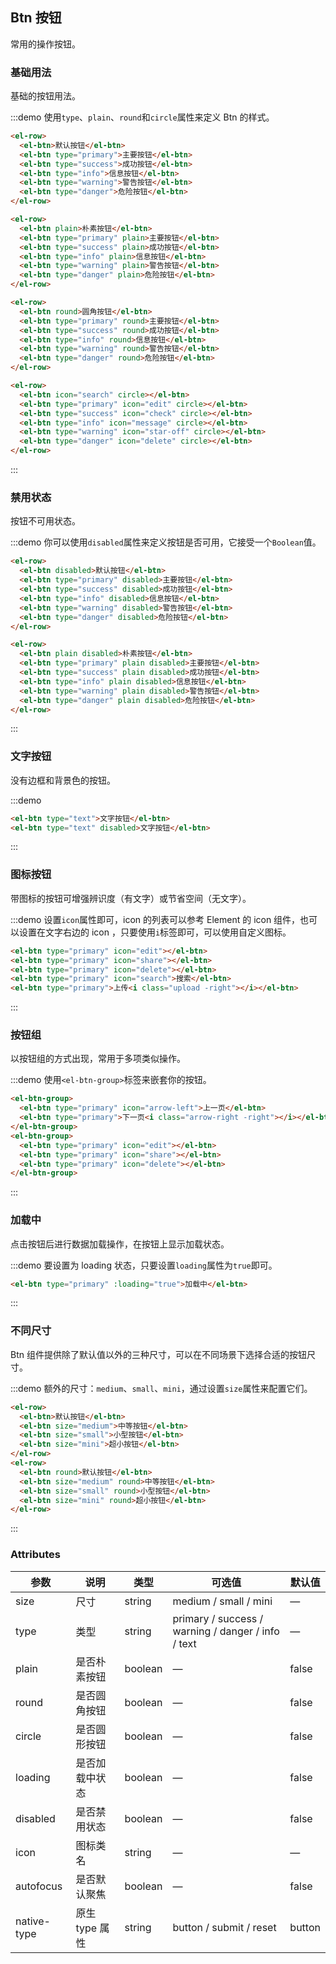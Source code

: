 ## Btn 按钮
常用的操作按钮。

### 基础用法

基础的按钮用法。

:::demo 使用`type`、`plain`、`round`和`circle`属性来定义 Btn 的样式。

```html
<el-row>
  <el-btn>默认按钮</el-btn>
  <el-btn type="primary">主要按钮</el-btn>
  <el-btn type="success">成功按钮</el-btn>
  <el-btn type="info">信息按钮</el-btn>
  <el-btn type="warning">警告按钮</el-btn>
  <el-btn type="danger">危险按钮</el-btn>
</el-row>

<el-row>
  <el-btn plain>朴素按钮</el-btn>
  <el-btn type="primary" plain>主要按钮</el-btn>
  <el-btn type="success" plain>成功按钮</el-btn>
  <el-btn type="info" plain>信息按钮</el-btn>
  <el-btn type="warning" plain>警告按钮</el-btn>
  <el-btn type="danger" plain>危险按钮</el-btn>
</el-row>

<el-row>
  <el-btn round>圆角按钮</el-btn>
  <el-btn type="primary" round>主要按钮</el-btn>
  <el-btn type="success" round>成功按钮</el-btn>
  <el-btn type="info" round>信息按钮</el-btn>
  <el-btn type="warning" round>警告按钮</el-btn>
  <el-btn type="danger" round>危险按钮</el-btn>
</el-row>

<el-row>
  <el-btn icon="search" circle></el-btn>
  <el-btn type="primary" icon="edit" circle></el-btn>
  <el-btn type="success" icon="check" circle></el-btn>
  <el-btn type="info" icon="message" circle></el-btn>
  <el-btn type="warning" icon="star-off" circle></el-btn>
  <el-btn type="danger" icon="delete" circle></el-btn>
</el-row>
```
:::

### 禁用状态

按钮不可用状态。

:::demo 你可以使用`disabled`属性来定义按钮是否可用，它接受一个`Boolean`值。

```html
<el-row>
  <el-btn disabled>默认按钮</el-btn>
  <el-btn type="primary" disabled>主要按钮</el-btn>
  <el-btn type="success" disabled>成功按钮</el-btn>
  <el-btn type="info" disabled>信息按钮</el-btn>
  <el-btn type="warning" disabled>警告按钮</el-btn>
  <el-btn type="danger" disabled>危险按钮</el-btn>
</el-row>

<el-row>
  <el-btn plain disabled>朴素按钮</el-btn>
  <el-btn type="primary" plain disabled>主要按钮</el-btn>
  <el-btn type="success" plain disabled>成功按钮</el-btn>
  <el-btn type="info" plain disabled>信息按钮</el-btn>
  <el-btn type="warning" plain disabled>警告按钮</el-btn>
  <el-btn type="danger" plain disabled>危险按钮</el-btn>
</el-row>
```
:::

### 文字按钮

没有边框和背景色的按钮。

:::demo
```html
<el-btn type="text">文字按钮</el-btn>
<el-btn type="text" disabled>文字按钮</el-btn>
```
:::

### 图标按钮

带图标的按钮可增强辨识度（有文字）或节省空间（无文字）。

:::demo 设置`icon`属性即可，icon 的列表可以参考 Element 的 icon 组件，也可以设置在文字右边的 icon ，只要使用`i`标签即可，可以使用自定义图标。

```html
<el-btn type="primary" icon="edit"></el-btn>
<el-btn type="primary" icon="share"></el-btn>
<el-btn type="primary" icon="delete"></el-btn>
<el-btn type="primary" icon="search">搜索</el-btn>
<el-btn type="primary">上传<i class="upload -right"></i></el-btn>
```
:::

### 按钮组

以按钮组的方式出现，常用于多项类似操作。

:::demo 使用`<el-btn-group>`标签来嵌套你的按钮。

```html
<el-btn-group>
  <el-btn type="primary" icon="arrow-left">上一页</el-btn>
  <el-btn type="primary">下一页<i class="arrow-right -right"></i></el-btn>
</el-btn-group>
<el-btn-group>
  <el-btn type="primary" icon="edit"></el-btn>
  <el-btn type="primary" icon="share"></el-btn>
  <el-btn type="primary" icon="delete"></el-btn>
</el-btn-group>
```
:::

### 加载中

点击按钮后进行数据加载操作，在按钮上显示加载状态。

:::demo 要设置为 loading 状态，只要设置`loading`属性为`true`即可。

```html
<el-btn type="primary" :loading="true">加载中</el-btn>
```
:::

### 不同尺寸

Btn 组件提供除了默认值以外的三种尺寸，可以在不同场景下选择合适的按钮尺寸。

:::demo 额外的尺寸：`medium`、`small`、`mini`，通过设置`size`属性来配置它们。

```html
<el-row>
  <el-btn>默认按钮</el-btn>
  <el-btn size="medium">中等按钮</el-btn>
  <el-btn size="small">小型按钮</el-btn>
  <el-btn size="mini">超小按钮</el-btn>
</el-row>
<el-row>
  <el-btn round>默认按钮</el-btn>
  <el-btn size="medium" round>中等按钮</el-btn>
  <el-btn size="small" round>小型按钮</el-btn>
  <el-btn size="mini" round>超小按钮</el-btn>
</el-row>
```
:::

### Attributes
| 参数      | 说明    | 类型      | 可选值       | 默认值   |
|---------- |-------- |---------- |-------------  |-------- |
| size     | 尺寸   | string  |   medium / small / mini            |    —     |
| type     | 类型   | string    |   primary / success / warning / danger / info / text |     —    |
| plain     | 是否朴素按钮   | boolean    | — | false   |
| round     | 是否圆角按钮   | boolean    | — | false   |
| circle     | 是否圆形按钮   | boolean    | — | false   |
| loading     | 是否加载中状态   | boolean    | — | false   |
| disabled  | 是否禁用状态    | boolean   | —   | false   |
| icon  | 图标类名 | string   |  —  |  —  |
| autofocus  | 是否默认聚焦 | boolean   |  —  |  false  |
| native-type | 原生 type 属性 | string | button / submit / reset | button |
